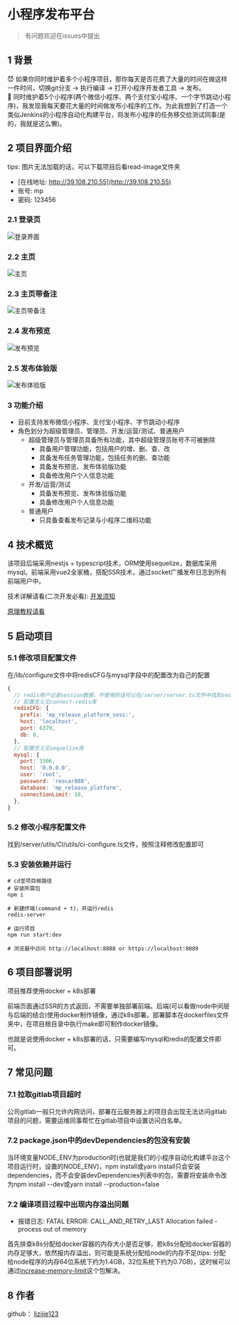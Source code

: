 # 小程序发布平台

> 有问题欢迎在issues中提出

## 1 背景

  😈 如果你同时维护着多个小程序项目，那你每天是否花费了大量的时间在做这样一件时间，切换git分支 -> 执行编译 -> 打开小程序开发者工具 -> 发布。 <br>
  🧐 同时维护着5个小程序(两个微信小程序、两个支付宝小程序、一个字节跳动小程序)，我发现我每天要花大量的时间做发布小程序的工作。为此我想到了打造一个类似Jenkins的小程序自动化构建平台，将发布小程序的任务移交给测试同事(是的，我就是这么懒)。 <br>

## 2 项目界面介绍

tips: 图片无法加载的话，可以下载项目后看read-image文件夹

* [在线地址: http://39.108.210.55](http://39.108.210.55)
* 账号: mp
* 密码: 123456

### 2.1 登录页

![登录界面](./read-image/login.jpg)

### 2.2 主页

![主页](./read-image/main.jpg)

### 2.3 主页带备注

![主页带备注](./read-image/main-remark.jpg)

### 2.4 发布预览

![发布预览](./read-image/preview.jpg)

### 2.5 发布体验版

![发布体验版](./read-image/upload.jpg)

### 3 功能介绍

- 目前支持发布微信小程序、支付宝小程序、字节跳动小程序
- 角色划分为超级管理员、管理员、开发/运营/测试、普通用户
  - 超级管理员与管理员具备所有功能，其中超级管理员账号不可被删除
    - 具备用户管理功能，包括用户的增、删、查、改
    - 具备发布任务管理功能，包括任务的删、查功能
    - 具备发布预览、发布体验版功能
    - 具备修改用户个人信息功能
  - 开发/运营/测试
    - 具备发布预览、发布体验版功能
    - 具备修改用户个人信息功能
  - 普通用户
    - 只具备查看发布记录与小程序二维码功能

## 4 技术概览

该项目后端采用nestjs + typescript技术，ORM使用sequelize，数据库采用mysql。前端采用vue2全家桶，搭配SSR技术，通过socket广播发布日志到所有前端用户中。 <br>

技术详解请看(二次开发必看): [开发须知](./开发须知.md)

[原理教程请看](https://juejin.cn/post/6896823039099731975)

## 5 启动项目

### 5.1 修改项目配置文件

在/lib/configure文件中将redisCFG与mysql字段中的配置改为自己的配置

```js
{
  // redis用户记录session数据，不使用的话可以在/server/server.ts文件中找到session中间件，并注释掉store字段，即可删除所有与redisCFG配置相关的内容
  // 配置含义见connect-redis库
  redisCFG: {
    prefix: 'mp_release_platform_sess:',
    host: 'localhost',
    port: 6379,
    db: 8,
  },
  // 配置含义见sequelize库
  mysql: {
    port: 3306,
    host: '0.0.0.0',
    user: 'root',
    password: 'reocar888',
    database: 'mp_release_platform',
    connectionLimit: 10,
  },
}
```

### 5.2 修改小程序配置文件

找到/server/utils/CI/utils/ci-configure.ts文件，按照注释修改配置即可

### 5.3 安装依赖并运行

```shell
# cd至项目根路径
# 安装所需包
npm i

# 新建终端(command + t)，并运行redis
redis-server

# 运行项目
npm run start:dev

# 浏览器中访问 http://localhost:8088 or https://localhost:8089
```

## 6 项目部署说明

项目推荐使用docker + k8s部署 <br>

前端页面通过SSR的方式返回，不需要单独部署前端。后端(可以看做node中间层与后端的结合)使用docker制作镜像，通过k8s部署。部署脚本在dockerfiles文件夹中，在项目根目录中执行make即可制作docker镜像。<br>

也就是说使用docker + k8s部署的话，只需要编写mysql和redis的配置文件即可。

## 7 常见问题

### 7.1 拉取gitlab项目超时

公司gitlab一般只允许内网访问，部署在云服务器上的项目会出现无法访问gitlab项目的问题，需要运维同事帮忙在gitlab项目中设置访问白名单。

### 7.2 package.json中的devDependencies的包没有安装

当环境变量NODE_ENV为production时(也就是我们的小程序自动化构建平台这个项目运行时，设置的NODE_ENV)，npm install或yarn install只会安装dependencies，而不会安装devDependencies列表中的包，需要将安装命令改为npm install --dev或yarn install --production=false

### 7.2 编译项目过程中出现内存溢出问题

* 报错日志: FATAL ERROR: CALL_AND_RETRY_LAST Allocation failed - process out of memory

首先排查k8s分配给docker容器的内存大小是否足够，若k8s分配给docker容器的内存足够大，依然报内存溢出，则可能是系统分配给node的内存不足(tips: 分配给node程序的内存64位系统下约为1.4GB，32位系统下约为0.7GB)，这时候可以通过[increase-memory-limit](https://www.npmjs.com/package/increase-memory-limit)这个包解决。

## 8 作者

github： [lizijie123](https://github.com/lizijie123)
